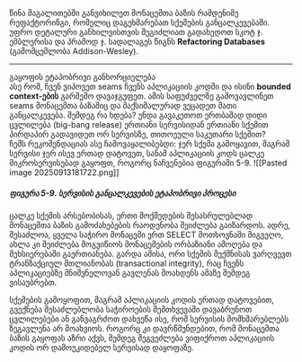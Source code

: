 წინა მაგალითებში განვიხილეთ მონაცემთა ბაზის რამდენიმე რეფაქტორინგი, რომელიც დაგეხმარებათ სქემების განცალკევებაში. უფრო დეტალური განხილვისთვის შეგიძლიათ გადახედოთ სკოტ ჯ. ემბლერისა და პრამოდ ჯ. სადალაგეს წიგნს **Refactoring Databases** (გამომცემლობა Addison-Wesley).

---

გაყოფის ეტაპობრივი განხორციელება  
ასე რომ, ჩვენ ვიპოვეთ seams ჩვენს აპლიკაციის კოდში და ისინი **bounded context-ების** გარშემო დავაჯგუფეთ. ამის საფუძველზე გამოვავლინეთ seams მონაცემთა ბაზაშიც და მაქსიმალურად ვეცადეთ მათი განცალკევება. შემდეგ რა ხდება? უნდა გავაკეთოთ ერთბაშად დიდი ცვლილება (big-bang release) ერთიანი სერვისიდან ერთიანი სქემით პირდაპირ გადავიდეთ ორ სერვისზე, თითოეული საკუთარი სქემით?  
ჩემს რეკომენდაციას ასე ჩამოვაყალიბებდი: ჯერ სქემა გამოყავით, მაგრამ სერვისი ჯერ ისევ ერთად დატოვეთ, სანამ აპლიკაციის კოდს ცალკე მიკროსერვისებად გაყოფთ, როგორც ნაჩვენებია ფიგურაში 5-9. 
![[Pasted image 20250913181722.png]]
##### **ფიგურა 5-9. სერვისის განცალკევების ეტაპობრივი პროცესი**

ცალკე სქემის არსებობისას, ერთი მოქმედების შესასრულებლად მონაცემთა ბაზის გამოძახებების რაოდენობა შეიძლება გაიზარდოს. ადრე, შესაძლოა, ყველა საჭირო მონაცემი ერთ SELECT მოთხოვნაში მიგვეღო, ახლა კი შეიძლება მოგვიწიოს მონაცემების ორბაზიანი ამოღება და მეხსიერებაში გაერთიანება. გარდა ამისა, ორი სქემის შექმნისას ვარღვევთ ტრანზაქციულ მთლიანობას (transactional integrity), რაც ჩვენს აპლიკაციებზე მნიშვნელოვან გავლენას მოახდენს ამაზე შემდეგ ვისაუბრებთ.

სქემების გამოყოფით, მაგრამ აპლიკაციის კოდის ერთად დატოვებით, გვექნება შესაძლებლობა საჭიროების შემთხვევაში დავაბრუნოთ ცვლილებები ან განვაგრძოთ დახვეწა ისე, რომ სერვისის მომხმარებლებს ზეგავლენა არ მოახვიოს. როგორც კი დავრწმუნდებით, რომ მონაცემთა ბაზის გაყოფას აზრი აქვს, შემდეგ შეგვეძლება ვიფიქროთ აპლიკაციის კოდის ორ დამოუკიდებელ სერვისად დაყოფაზე.